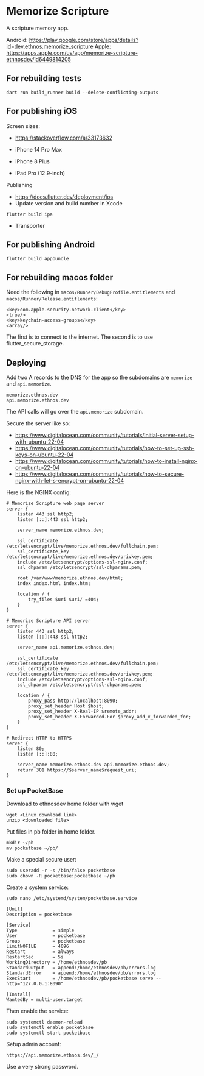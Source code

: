 # Memorize Scripture

A scripture memory app.

Android: https://play.google.com/store/apps/details?id=dev.ethnos.memorize_scripture
Apple: https://apps.apple.com/us/app/memorize-scripture-ethnosdev/id6449814205

## For rebuilding tests

```
dart run build_runner build --delete-conflicting-outputs
```

## For publishing iOS

Screen sizes:

- https://stackoverflow.com/a/33173632

- iPhone 14 Pro Max
- iPhone 8 Plus
- iPad Pro (12.9-inch) 

Publishing

- https://docs.flutter.dev/deployment/ios
- Update version and build number in Xcode

```
flutter build ipa
```

- Transporter

## For publishing Android

```
flutter build appbundle
```

## For rebuilding macos folder

Need the following in `macos/Runner/DebugProfile.entitlements` and `macos/Runner/Release.entitlements`:

```
<key>com.apple.security.network.client</key>
<true/>
<key>keychain-access-groups</key>
<array/>
```

The first is to connect to the internet. The second is to use flutter_secure_storage.

## Deploying

Add two A records to the DNS for the app so the subdomains are `memorize` and `api.memorize`.

```
memorize.ethnos.dev
api.memorize.ethnos.dev
```

The API calls will go over the `api.memorize` subdomain.

Secure the server like so:

- https://www.digitalocean.com/community/tutorials/initial-server-setup-with-ubuntu-22-04
- https://www.digitalocean.com/community/tutorials/how-to-set-up-ssh-keys-on-ubuntu-22-04
- https://www.digitalocean.com/community/tutorials/how-to-install-nginx-on-ubuntu-22-04
- https://www.digitalocean.com/community/tutorials/how-to-secure-nginx-with-let-s-encrypt-on-ubuntu-22-04

Here is the NGINX config:

```
# Memorize Scripture web page server
server {
    listen 443 ssl http2;
    listen [::]:443 ssl http2;

    server_name memorize.ethnos.dev;

    ssl_certificate /etc/letsencrypt/live/memorize.ethnos.dev/fullchain.pem;
    ssl_certificate_key /etc/letsencrypt/live/memorize.ethnos.dev/privkey.pem;
    include /etc/letsencrypt/options-ssl-nginx.conf;
    ssl_dhparam /etc/letsencrypt/ssl-dhparams.pem;

    root /var/www/memorize.ethnos.dev/html;
    index index.html index.htm;

    location / {
        try_files $uri $uri/ =404;
    }
}

# Memorize Scripture API server
server {
    listen 443 ssl http2;
    listen [::]:443 ssl http2;

    server_name api.memorize.ethnos.dev;

    ssl_certificate /etc/letsencrypt/live/memorize.ethnos.dev/fullchain.pem;
    ssl_certificate_key /etc/letsencrypt/live/memorize.ethnos.dev/privkey.pem;
    include /etc/letsencrypt/options-ssl-nginx.conf;
    ssl_dhparam /etc/letsencrypt/ssl-dhparams.pem;

    location / {
        proxy_pass http://localhost:8090;
        proxy_set_header Host $host;
        proxy_set_header X-Real-IP $remote_addr;
        proxy_set_header X-Forwarded-For $proxy_add_x_forwarded_for;
    }
}

# Redirect HTTP to HTTPS
server {
    listen 80;
    listen [::]:80;

    server_name memorize.ethnos.dev api.memorize.ethnos.dev;
    return 301 https://$server_name$request_uri;
}
```

### Set up PocketBase

Download to ethnosdev home folder with wget

```
wget <Linux download link>
unzip <downloaded file>
```

Put files in pb folder in home folder.

```
mkdir ~/pb
mv pocketbase ~/pb/
```

Make a special secure user:

```
sudo useradd -r -s /bin/false pocketbase
sudo chown -R pocketbase:pocketbase ~/pb
```

Create a system service:

```
sudo nano /etc/systemd/system/pocketbase.service
```

```
[Unit]
Description = pocketbase

[Service]
Type             = simple
User             = pocketbase
Group            = pocketbase
LimitNOFILE      = 4096
Restart          = always
RestartSec       = 5s
WorkingDirectory = /home/ethnosdev/pb
StandardOutput   = append:/home/ethnosdev/pb/errors.log
StandardError    = append:/home/ethnosdev/pb/errors.log
ExecStart        = /home/ethnosdev/pb/pocketbase serve --http="127.0.0.1:8090"

[Install]
WantedBy = multi-user.target
```

Then enable the service:

```
sudo systemctl daemon-reload
sudo systemctl enable pocketbase
sudo systemctl start pocketbase
```

Setup admin account:

```
https://api.memorize.ethnos.dev/_/
```

Use a very strong password.
